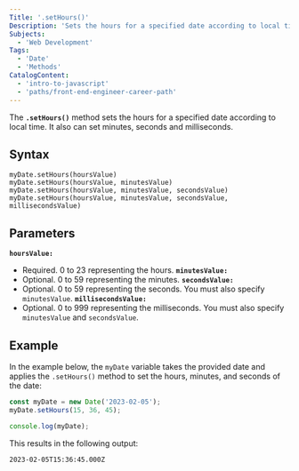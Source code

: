```yaml
---
Title: '.setHours()'
Description: 'Sets the hours for a specified date according to local time.'
Subjects:
  - 'Web Development'
Tags:
  - 'Date'
  - 'Methods'
CatalogContent:
  - 'intro-to-javascript'
  - 'paths/front-end-engineer-career-path'
---
```


The **`.setHours()`** method sets the hours for a specified date according to local time. It also can set minutes, seconds and milliseconds.

## Syntax

```pseudo
myDate.setHours(hoursValue)
myDate.setHours(hoursValue, minutesValue)
myDate.setHours(hoursValue, minutesValue, secondsValue)
myDate.setHours(hoursValue, minutesValue, secondsValue, millisecondsValue)
```


## Parameters

**`hoursValue:`** 
- Required. 0 to 23 representing the hours.
**`minutesValue:`**
- Optional. 0 to 59 representing the minutes.
**`secondsValue:`**
- Optional. 0 to 59 representing the seconds. You must also specify `minutesValue`.
**`millisecondsValue:`**
- Optional. 0 to 999 representing the milliseconds. You must also specify `minutesValue` and `secondsValue`.

## Example

In the example below, the `myDate` variable takes the provided date and applies the `.setHours()` method to set the hours, minutes, and seconds of the date:

```js
const myDate = new Date('2023-02-05');
myDate.setHours(15, 36, 45);

console.log(myDate);
```

This results in the following output:

```shell
2023-02-05T15:36:45.000Z
```

